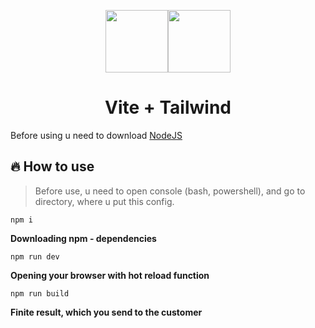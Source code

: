 <p align="center"><img src="https://vitejs.dev/logo.svg" height="100"/><img src="https://profilinator.rishav.dev/skills-assets/tailwindcss.svg" height="100"/></p>
<h1 align="center">Vite + Tailwind</h1>
Before using u need to download <a href="https://nodejs.org/" target="_blank">NodeJS</a>


## 🔥 How to use
>Before use, u need to open console (bash, powershell), and go to directory, where u put this config.
```
npm i
  ```   
**Downloading npm - dependencies**
```
npm run dev
  ```
**Opening your browser with hot reload function**
```
npm run build
  ```
**Finite result, which you send to the customer**
